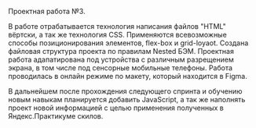 Проектная работа №3.

  В работе отрабатывается технология написания файлов "HTML" вёртски, а так же технология CSS.
Применяются всевозможные способы позиционирования элементов, flex-box и grid-loyaot. Создана файловая структура проекта по правилам Nested БЭМ. Проектная работа адапатирована под устройства с различным разрещением экрана, в том числе под сенсорные мобильные телефоны. Работа проводилась в онлайн режиме по макету, который находится в Figma. 

  В дальнейшем после прохождения следующего спринта и обучению новым навыкам планируется добавить JavaScript, а так же наполнять проект новой информацией с целью применения полученных в Яндекс.Практикуме скилов.
